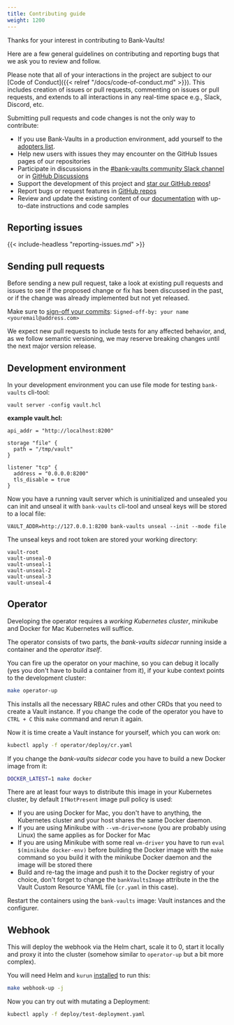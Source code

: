 ```yaml
---
title: Contributing guide
weight: 1200
---
```


Thanks for your interest in contributing to Bank-Vaults!

Here are a few general guidelines on contributing and reporting bugs that we ask you to review and follow.

Please note that all of your interactions in the project are subject to our [Code of Conduct]({{< relref "/docs/code-of-conduct.md" >}}). This
includes creation of issues or pull requests, commenting on issues or pull requests, and extends to all interactions in
any real-time space e.g., Slack, Discord, etc.

Submitting pull requests and code changes is not the only way to contribute:

- If you use Bank-Vaults in a production environment, add yourself to the [adopters list](https://github.com/bank-vaults/bank-vaults/blob/master/ADOPTERS.md).
- Help new users with issues they may encounter on the GitHub Issues pages of our repositories
- Participate in discussions in the [#bank-vaults community Slack channel](https://eti.cisco.com/slack) or in [GitHub Discussions](https://github.com/orgs/bank-vaults/discussions)
- Support the development of this project and [star our GitHub repos](https://github.com/bank-vaults)!
- Report bugs or request features in [GitHub repos](https://github.com/bank-vaults)
- Review and update the existing content of our [documentation](https://bank-vaults.dev) with up-to-date instructions and code samples

## Reporting issues

{{< include-headless "reporting-issues.md" >}}

## Sending pull requests

Before sending a new pull request, take a look at existing pull requests and issues to see if the proposed change or fix
has been discussed in the past, or if the change was already implemented but not yet released.

Make sure to [sign-off your commits](https://git-scm.com/docs/git-commit#Documentation/git-commit.txt---signoff): `Signed-off-by: your name <youremail@address.com>`

We expect new pull requests to include tests for any affected behavior, and, as we follow semantic versioning, we may
reserve breaking changes until the next major version release.

## Development environment

In your development environment you can use file mode for testing `bank-vaults` cli-tool:

```shell
vault server -config vault.hcl
```

**example vault.hcl:**

```shell
api_addr = "http://localhost:8200"

storage "file" {
  path = "/tmp/vault"
}

listener "tcp" {
  address = "0.0.0.0:8200"
  tls_disable = true
}
```

Now you have a running vault server which is uninitialized and unsealed you can init and unseal it with `bank-vaults` cli-tool and unseal keys will be stored to a local file:

```shell
VAULT_ADDR=http://127.0.0.1:8200 bank-vaults unseal --init --mode file
```

The unseal keys and root token are stored your working directory:

```shell
vault-root
vault-unseal-0
vault-unseal-1
vault-unseal-2
vault-unseal-3
vault-unseal-4
```

## Operator

Developing the operator requires a *working Kubernetes cluster*, minikube and Docker for Mac Kubernetes will suffice.

The operator consists of two parts, the *bank-vaults sidecar* running inside a container and the *operator itself*.

You can fire up the operator on your machine, so you can debug it locally (yes you don't have to build a container from it), if your kube context points to the development cluster:

```bash
make operator-up
```

This installs all the necessary RBAC rules and other CRDs that you need to create a Vault instance. If you change the code of the operator you have to `CTRL + C` this `make` command and rerun it again.

Now it is time create a Vault instance for yourself, which you can work on:

```bash
kubectl apply -f operator/deploy/cr.yaml
```

If you change the *bank-vaults sidecar* code you have to build a new Docker image from it:

```bash
DOCKER_LATEST=1 make docker
```

There are at least four ways to distribute this image in your Kubernetes cluster, by default `IfNotPresent` image pull policy is used:

- If you are using Docker for Mac, you don't have to anything, the Kubernetes cluster and your host shares the same Docker daemon.
- If you are using Minikube with `--vm-driver=none` (you are probably using Linux) the same applies as for Docker for Mac
- If you are using Minikube with some real `vm-driver` you have to run `eval $(minikube docker-env)` before building the Docker image with the `make` command so you build it with the minikube Docker daemon and the image will be stored there
- Build and re-tag the image and push it to the Docker registry of your choice, don't forget to change the `bankVaultsImage` attribute in the the Vault Custom Resource YAML file (`cr.yaml` in this case).

Restart the containers using the `bank-vaults` image: Vault instances and the configurer.

## Webhook

This will deploy the webhook via the Helm chart, scale it to 0, start it locally and proxy it into the cluster (somehow similar to `operator-up` but a bit more complex).

You will need Helm and `kurun` [installed](https://github.com/banzaicloud/kurun#installation) to run this:

```bash
make webhook-up -j
```

Now you can try out with mutating a Deployment:

```bash
kubectl apply -f deploy/test-deployment.yaml
```
